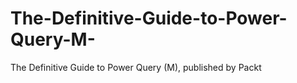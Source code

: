 # The-Definitive-Guide-to-Power-Query-M-
The Definitive Guide to Power Query (M), published by Packt
